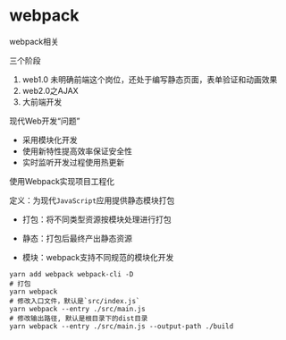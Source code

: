 # webpack
webpack相关

三个阶段
1. web1.0
未明确前端这个岗位，还处于编写静态页面，表单验证和动画效果
2. web2.0之AJAX
3. 大前端开发

现代Web开发“问题”

- 采用模块化开发
- 使用新特性提高效率保证安全性
- 实时监听开发过程使用热更新

使用Webpack实现项目工程化

定义：为现代`JavaScript`应用提供静态模块打包

- 打包：将不同类型资源按模块处理进行打包

- 静态：打包后最终产出静态资源

- 模块：webpack支持不同规范的模块化开发
```shell
yarn add webpack webpack-cli -D
# 打包
yarn webpack
# 修改入口文件，默认是`src/index.js`
yarn webpack --entry ./src/main.js
# 修改输出路径, 默认是根目录下的dist目录
yarn webpack --entry ./src/main.js --output-path ./build
```
